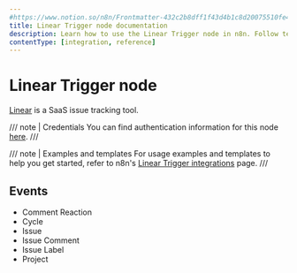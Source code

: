 ```yaml
---
#https://www.notion.so/n8n/Frontmatter-432c2b8dff1f43d4b1c8d20075510fe4
title: Linear Trigger node documentation
description: Learn how to use the Linear Trigger node in n8n. Follow technical documentation to integrate Linear Trigger node into your workflows.
contentType: [integration, reference]
---
```


# Linear Trigger node

[Linear](https://linear.app/) is a SaaS issue tracking tool.

/// note | Credentials
You can find authentication information for this node [here](/integrations/builtin/credentials/linear.md).
///

///  note  | Examples and templates
For usage examples and templates to help you get started, refer to n8n's [Linear Trigger integrations](https://n8n.io/integrations/linear-trigger/) page.
///

## Events

- Comment Reaction
- Cycle
- Issue
- Issue Comment
- Issue Label
- Project

